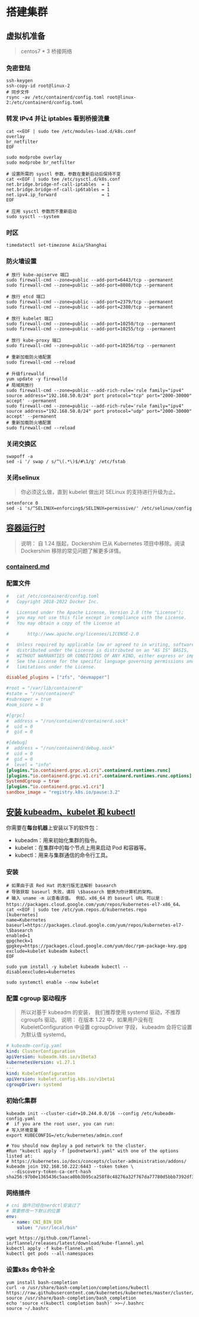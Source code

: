 # 搭建集群

## 虚拟机准备

> centos7 * 3
> 桥接网络

### 免密登陆

```shell
ssh-keygen
ssh-copy-id root@linux-2
# 同步文件
rsync -av /etc/containerd/config.toml root@linux-2:/etc/containerd/config.toml 

```

### 转发 IPv4 并让 iptables 看到桥接流量

```shell
cat <<EOF | sudo tee /etc/modules-load.d/k8s.conf
overlay
br_netfilter
EOF

sudo modprobe overlay
sudo modprobe br_netfilter

# 设置所需的 sysctl 参数，参数在重新启动后保持不变
cat <<EOF | sudo tee /etc/sysctl.d/k8s.conf
net.bridge.bridge-nf-call-iptables  = 1
net.bridge.bridge-nf-call-ip6tables = 1
net.ipv4.ip_forward                 = 1
EOF

# 应用 sysctl 参数而不重新启动
sudo sysctl --system

```

### 时区

```shell
timedatectl set-timezone Asia/Shanghai

```

### 防火墙设置

```shell
# 放行 kube-apiserve 端口
sudo firewall-cmd --zone=public --add-port=6443/tcp --permanent
sudo firewall-cmd --zone=public --add-port=8080/tcp --permanent

# 放行 etcd 端口
sudo firewall-cmd --zone=public --add-port=2379/tcp --permanent
sudo firewall-cmd --zone=public --add-port=2380/tcp --permanent

# 放行 kubelet 端口
sudo firewall-cmd --zone=public --add-port=10250/tcp --permanent
sudo firewall-cmd --zone=public --add-port=10255/tcp --permanent

# 放行 kube-proxy 端口
sudo firewall-cmd --zone=public --add-port=10256/tcp --permanent

# 重新加载防火墙配置
sudo firewall-cmd --reload
```

```shell
# 升级firewalld
yum update -y firewalld
# 局域网放行
sudo firewall-cmd --zone=public --add-rich-rule='rule family="ipv4" source address="192.168.50.0/24" port protocol="tcp" port="2000-30000" accept' --permanent
sudo firewall-cmd --zone=public --add-rich-rule='rule family="ipv4" source address="192.168.50.0/24" port protocol="udp" port="2000-30000" accept' --permanent
# 重新加载防火墙配置
sudo firewall-cmd --reload

```

### 关闭交换区

```shell
swapoff -a
sed -i '/ swap / s/^\(.*\)$/#\1/g' /etc/fstab

```

### 关闭selinux

> 你必须这么做，直到 kubelet 做出对 SELinux 的支持进行升级为止。

```shell
setenforce 0
sed -i 's/^SELINUX=enforcing$/SELINUX=permissive/' /etc/selinux/config

```

## [容器运行时](https://kubernetes.io/zh-cn/docs/setup/production-environment/container-runtimes/)

> 说明： 自 1.24 版起，Dockershim 已从 Kubernetes 项目中移除。阅读 Dockershim 移除的常见问题了解更多详情。

### [containerd.md](containerd.md)

### 配置文件

```toml
#   cat /etc/containerd/config.toml
#   Copyright 2018-2022 Docker Inc.

#   Licensed under the Apache License, Version 2.0 (the "License");
#   you may not use this file except in compliance with the License.
#   You may obtain a copy of the License at

#       http://www.apache.org/licenses/LICENSE-2.0

#   Unless required by applicable law or agreed to in writing, software
#   distributed under the License is distributed on an "AS IS" BASIS,
#   WITHOUT WARRANTIES OR CONDITIONS OF ANY KIND, either express or implied.
#   See the License for the specific language governing permissions and
#   limitations under the License.

disabled_plugins = ["zfs", "devmapper"]

#root = "/var/lib/containerd"
#state = "/run/containerd"
#subreaper = true
#oom_score = 0

#[grpc]
#  address = "/run/containerd/containerd.sock"
#  uid = 0
#  gid = 0

#[debug]
#  address = "/run/containerd/debug.sock"
#  uid = 0
#  gid = 0
#  level = "info"
[plugins."io.containerd.grpc.v1.cri".containerd.runtimes.runc]
[plugins."io.containerd.grpc.v1.cri".containerd.runtimes.runc.options]
SystemdCgroup = true
[plugins."io.containerd.grpc.v1.cri"]
sandbox_image = "registry.k8s.io/pause:3.2"
```

## [安装 kubeadm、kubelet 和 kubectl](https://kubernetes.io/zh-cn/docs/setup/production-environment/tools/kubeadm/install-kubeadm/)

你需要在**每台机器**上安装以下的软件包：

- kubeadm：用来初始化集群的指令。
- kubelet：在集群中的每个节点上用来启动 Pod 和容器等。
- kubectl：用来与集群通信的命令行工具。

### 安装

```shell
# 如果由于该 Red Hat 的发行版无法解析 basearch
# 导致获取 baseurl 失败，请将 \$basearch 替换为你计算机的架构。
# 输入 uname -m 以查看该值。 例如，x86_64 的 baseurl URL 可以是：https://packages.cloud.google.com/yum/repos/kubernetes-el7-x86_64。
cat <<EOF | sudo tee /etc/yum.repos.d/kubernetes.repo
[kubernetes]
name=Kubernetes
baseurl=https://packages.cloud.google.com/yum/repos/kubernetes-el7-\$basearch
enabled=1
gpgcheck=1
gpgkey=https://packages.cloud.google.com/yum/doc/rpm-package-key.gpg
exclude=kubelet kubeadm kubectl
EOF

sudo yum install -y kubelet kubeadm kubectl --disableexcludes=kubernetes

sudo systemctl enable --now kubelet

```

### 配置 cgroup 驱动程序

> 所以对基于 kubeadm 的安装， 我们推荐使用 systemd 驱动，不推荐 cgroupfs 驱动。
> 说明： 在版本 1.22 中，如果用户没有在 KubeletConfiguration 中设置 cgroupDriver 字段， kubeadm 会将它设置为默认值 systemd。

```yaml
# kubeadm-config.yaml
kind: ClusterConfiguration
apiVersion: kubeadm.k8s.io/v1beta3
kubernetesVersion: v1.27.1
---
kind: KubeletConfiguration
apiVersion: kubelet.config.k8s.io/v1beta1
cgroupDriver: systemd

```

### 初始化集群

```shell
kubeadm init --cluster-cidr=10.244.0.0/16 --config /etc/kubeadm-config.yaml
#  if you are the root user, you can run:
# 写入环境变量
export KUBECONFIG=/etc/kubernetes/admin.conf

# You should now deploy a pod network to the cluster.
#Run "kubectl apply -f [podnetwork].yaml" with one of the options listed at:
# https://kubernetes.io/docs/concepts/cluster-administration/addons/
kubeadm join 192.168.50.222:6443 --token token \
  --discovery-token-ca-cert-hash sha256:97b0e1365436c5aaca0bb3b95ca258f8c48276a32f767da77780d5bbb7392df3

```

### 网络插件

```yaml
# cni 插件已经在nerdctl安装过了
# 需要修改一下默认的位置
env:
  - name: CNI_BIN_DIR
    value: "/usr/local/bin"
```

```shell
wget https://github.com/flannel-io/flannel/releases/latest/download/kube-flannel.yml
kubectl apply -f kube-flannel.yml
kubectl get pods --all-namespaces

```

### 设置k8s 命令补全

```shell
yum install bash-completion
curl -o /usr/share/bash-completion/completions/kubectl https://raw.githubusercontent.com/kubernetes/kubernetes/master/cluster/kubectl.sh
source /usr/share/bash-completion/bash_completion
echo 'source <(kubectl completion bash)' >>~/.bashrc
source ~/.bashrc
```
